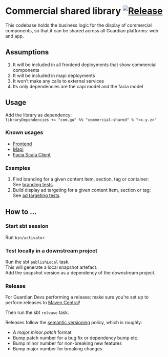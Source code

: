 # Commercial shared library [![Release](https://github.com/guardian/commercial-shared/actions/workflows/release.yml/badge.svg)](https://github.com/guardian/commercial-shared/actions/workflows/release.yml)

This codebase holds the business logic for the display of commercial components, so that it can
be shared across all Guardian platforms: web and app.

## Assumptions
1. It will be included in all frontend deployments that show commercial components
1. It will be included in mapi deployments 
1. It won't make any calls to external services
1. Its only dependencies are the capi model and the facia model

## Usage

Add the library as dependency:  
   `libraryDependencies += "com.gu" %% "commercial-shared" % "<x.y.z>"`

### Known usages

* [Frontend](https://github.com/guardian/frontend/blob/master/project/Dependencies.scala#L70)
* [Mapi](https://github.com/guardian/mobile-apps-api/blob/master/project/Dependencies.scala#L49)
* [Facia Scala Client](https://github.com/guardian/facia-scala-client/blob/master/project/dependencies.scala#L14)

### Examples
1. Find branding for a given content item, section, tag or container:  
   See [branding tests](src/test/scala/com/gu/commercial/branding).
1. Build display ad targeting for a given content item, section or tag:  
   See [ad targeting tests](src/test/scala/com/gu/commercial/display).

## How to ...

### Start sbt session
Run `bin/activator`

### Test locally in a downstream project
Run the sbt `publishLocal` task.  
This will generate a local snapshot artefact.  
Add the snapshot version as a dependency of the downstream project.

### Release

For Guardian Devs performing a release: make sure you're set up
to perform releases to [Maven Central](https://docs.google.com/document/d/1rNXjoZDqZMsQblOVXPAIIOMWuwUKe3KzTCttuqS7AcY/edit?usp=sharing)!

Then run the sbt `release` task.  

Releases follow the [semantic versioning](http://semver.org/) policy, which is roughly:

* A *major*.*minor*.*patch* format  
* Bump patch number for a bug fix or dependency bump etc.  
* Bump minor number for non-breaking new features  
* Bump major number for breaking changes  
